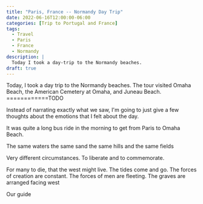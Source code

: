 ```yaml
---
title: "Paris, France -- Normandy Day Trip"
date: 2022-06-16T12:00:00-06:00
categories: [Trip to Portugal and France]
tags:
  - Travel
  - Paris
  - France
  - Normandy
description: |
  Today I took a day-trip to the Normandy beaches.
draft: true
---
```


Today, I took a day trip to the Normandy beaches. The tour visited Omaha Beach,
the American Cemetery at Omaha, and Juneau Beach. ============TODO

Instead of narrating exactly what we saw, I'm going to just give a few thoughts
about the emotions that I felt about the day.



It was quite a long bus ride
in the morning to get from Paris to Omaha Beach.

The same waters the same sand the same hills and the same fields

Very different circumstances. To liberate and to commemorate.

For many to die, that the west might live.
The tides come and go. The forces of creation are constant. The forces of men are fleeting.
The graves are arranged facing west

Our guide
